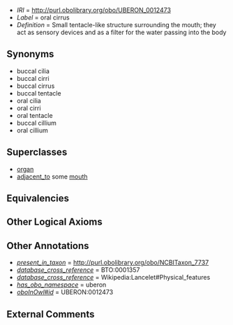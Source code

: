  * *IRI* = http://purl.obolibrary.org/obo/UBERON_0012473
 * *Label* = oral cirrus
 * *Definition* = Small tentacle-like structure surrounding the mouth; they act as sensory devices and as a filter for the water passing into the body

## Synonyms

 * buccal cilia
 * buccal cirri
 * buccal cirrus
 * buccal tentacle
 * oral cilia
 * oral cirri
 * oral tentacle
 * buccal cillium
 * oral cillium

## Superclasses

 * [organ](../../UBERON/62/UBERON_0000062.md)
 * [adjacent_to](../../RO/20/RO_0002220.md) some [mouth](../../UBERON/65/UBERON_0000165.md)

## Equivalencies


## Other Logical Axioms


## Other Annotations

 * *[present_in_taxon](../../core#present/on/core#present_in_taxon.md)* = http://purl.obolibrary.org/obo/NCBITaxon_7737
 * *[database_cross_reference](../../ef/oboInOwl#hasDbXref.md)* = BTO:0001357
 * *[database_cross_reference](../../ef/oboInOwl#hasDbXref.md)* = Wikipedia:Lancelet#Physical_features
 * *[has_obo_namespace](../../ce/oboInOwl#hasOBONamespace.md)* = uberon
 * *[oboInOwl#id](../../id/oboInOwl#id.md)* = UBERON:0012473

## External Comments

